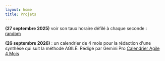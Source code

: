 ```yaml
---
layout: home
title: Projets
---
```


**(27 septembre 2025)** voir son taux horaire défilé à chaque seconde : <a href="https://madup212.github.io/boring.html">random</a>

**(26 septembre 2026)** : un calendrier de 4 mois pour la rédaction d'une synthèse 
qui suit la méthode AGILE. Rédigé par Gemini Pro 
<a href="Calendrier_Agile.html">Calendrier Agile 4 Mois</a>

